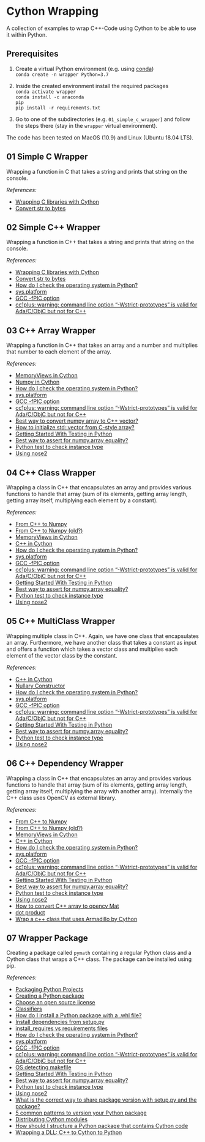# Cython Wrapping

A collection of examples to wrap C++-Code using Cython to be able to use it within Python.

## Prerequisites

1. Create a virtual Python environment (e.g. using [conda](https://docs.conda.io/projects/continuumio-conda/en/latest/user-guide/install/index.html))<br>
    <code>conda create -n wrapper Python=3.7</code><br>

2. Inside the created environment install the required packages<br>
   <code>conda activate wrapper</code><br>
   <code>conda install -c anaconda pip</code><br>
   <code>pip install -r requirements.txt</code><br>

3. Go to one of the subdirectories (e.g. <code>01_simple_c_wrapper</code>) and follow the steps
   there (stay in the <code>wrapper</code> virtual environment).<br>

The code has been tested on MacOS (10.9) and Linux (Ubuntu 18.04 LTS).

## 01 Simple C Wrapper

Wrapping a function in C that takes a string and prints that string on the console.

*References:*

- [Wrapping C libraries with Cython](https://stavshamir.github.io/python/making-your-c-library-callable-from-python-by-wrapping-it-with-cython/)
- [Convert str to bytes](https://mkyong.com/python/python-3-convert-string-to-bytes/)

## 02 Simple C++ Wrapper

Wrapping a function in C++ that takes a string and prints that string on the console.

*References:*

- [Wrapping C libraries with Cython](https://stavshamir.github.io/python/making-your-c-library-callable-from-python-by-wrapping-it-with-cython/)
- [Convert str to bytes](https://mkyong.com/python/python-3-convert-string-to-bytes/)
- [How do I check the operating system in Python?](https://stackoverflow.com/questions/8220108/how-do-i-check-the-operating-system-in-python)
- [sys.platform](https://docs.python.org/3/library/sys.html#sys.platform)
- [GCC -fPIC option](https://stackoverflow.com/questions/5311515/gcc-fpic-option)
- [cc1plus: warning: command line option “-Wstrict-prototypes” is valid for Ada/C/ObjC but not for C++](https://stackoverflow.com/questions/8106258/cc1plus-warning-command-line-option-wstrict-prototypes-is-valid-for-ada-c-o)

## 03 C++ Array Wrapper

Wrapping a function in C++ that takes an array and a number and multiplies that number to each
element of the array.

*References:*

- [MemoryViews in Cython](https://cython.readthedocs.io/en/latest/src/userguide/memoryviews.html)
- [Numpy in Cython](https://cython.readthedocs.io/en/latest/src/userguide/numpy_tutorial.html)
- [How do I check the operating system in Python?](https://stackoverflow.com/questions/8220108/how-do-i-check-the-operating-system-in-python)
- [sys.platform](https://docs.python.org/3/library/sys.html#sys.platform)
- [GCC -fPIC option](https://stackoverflow.com/questions/5311515/gcc-fpic-option)
- [cc1plus: warning: command line option “-Wstrict-prototypes” is valid for Ada/C/ObjC but not for C++](https://stackoverflow.com/questions/8106258/cc1plus-warning-command-line-option-wstrict-prototypes-is-valid-for-ada-c-o)
- [Best way to convert numpy array to C++ vector?](https://groups.google.com/forum/#!topic/cython-users/sqeY7GO3U7k)
- [How to initialize std::vector from C-style array?](https://stackoverflow.com/questions/2434196/how-to-initialize-stdvector-from-c-style-array)
- [Getting Started With Testing in Python](https://realpython.com/python-testing/)
- [Best way to assert for numpy.array equality?](https://stackoverflow.com/questions/3302949/best-way-to-assert-for-numpy-array-equality)
- [Python test to check instance type](https://stackoverflow.com/questions/33657463/python-test-to-check-instance-type)
- [Using nose2](https://docs.nose2.io/en/latest/usage.html)

## 04 C++ Class Wrapper

Wrapping a class in C++ that encapsulates an array and provides various functions to handle that
array (sum of its elements, getting array length, getting array itself, multiplying each element by
a constant).

*References:*

- [From C++ to Numpy](https://stackoverflow.com/questions/43021574/cast-c-array-into-numpy-array-cython-typed-memoryview-in-cython-code)
- [From C++ to Numpy (old?)](http://gael-varoquaux.info/programming/cython-example-of-exposing-c-computed-arrays-in-python-without-data-copies.html)
- [MemoryViews in Cython](http://docs.cython.org/en/latest/src/userguide/memoryviews.html)
- [C++ in Cython](https://cython.readthedocs.io/en/latest/src/userguide/wrapping_CPlusPlus.html)
- [How do I check the operating system in Python?](https://stackoverflow.com/questions/8220108/how-do-i-check-the-operating-system-in-python)
- [sys.platform](https://docs.python.org/3/library/sys.html#sys.platform)
- [GCC -fPIC option](https://stackoverflow.com/questions/5311515/gcc-fpic-option)
- [cc1plus: warning: command line option “-Wstrict-prototypes” is valid for Ada/C/ObjC but not for C++](https://stackoverflow.com/questions/8106258/cc1plus-warning-command-line-option-wstrict-prototypes-is-valid-for-ada-c-o)
- [Getting Started With Testing in Python](https://realpython.com/python-testing/)
- [Best way to assert for numpy.array equality?](https://stackoverflow.com/questions/3302949/best-way-to-assert-for-numpy-array-equality)
- [Python test to check instance type](https://stackoverflow.com/questions/33657463/python-test-to-check-instance-type)
- [Using nose2](https://docs.nose2.io/en/latest/usage.html)

## 05 C++ MultiClass Wrapper

Wrapping multiple class in C++. Again, we have one class that encapsulates an array. Furthermore, we
have another class that takes a constant as input and offers a function which takes a vector class
and multiplies each element of the vector class by the constant.

*References:*

- [C++ in Cython](https://cython.readthedocs.io/en/latest/src/userguide/wrapping_CPlusPlus.html)
- [Nullary Constructor](https://stackoverflow.com/questions/55086112/initialize-class-with-only-one-static-method-no-constructor)
- [How do I check the operating system in Python?](https://stackoverflow.com/questions/8220108/how-do-i-check-the-operating-system-in-python)
- [sys.platform](https://docs.python.org/3/library/sys.html#sys.platform)
- [GCC -fPIC option](https://stackoverflow.com/questions/5311515/gcc-fpic-option)
- [cc1plus: warning: command line option “-Wstrict-prototypes” is valid for Ada/C/ObjC but not for C++](https://stackoverflow.com/questions/8106258/cc1plus-warning-command-line-option-wstrict-prototypes-is-valid-for-ada-c-o)
- [Getting Started With Testing in Python](https://realpython.com/python-testing/)
- [Best way to assert for numpy.array equality?](https://stackoverflow.com/questions/3302949/best-way-to-assert-for-numpy-array-equality)
- [Python test to check instance type](https://stackoverflow.com/questions/33657463/python-test-to-check-instance-type)
- [Using nose2](https://docs.nose2.io/en/latest/usage.html)

## 06 C++ Dependency Wrapper

Wrapping a class in C++ that encapsulates an array and provides various functions to handle that
array (sum of its elements, getting array length, getting array itself, multiplying the array with
another array). Internally the C++ class uses OpenCV as external library.

*References:*

- [From C++ to Numpy](https://stackoverflow.com/questions/43021574/cast-c-array-into-numpy-array-cython-typed-memoryview-in-cython-code)
- [From C++ to Numpy (old?)](http://gael-varoquaux.info/programming/cython-example-of-exposing-c-computed-arrays-in-python-without-data-copies.html)
- [MemoryViews in Cython](http://docs.cython.org/en/latest/src/userguide/memoryviews.html)
- [C++ in Cython](https://cython.readthedocs.io/en/latest/src/userguide/wrapping_CPlusPlus.html)
- [How do I check the operating system in Python?](https://stackoverflow.com/questions/8220108/how-do-i-check-the-operating-system-in-python)
- [sys.platform](https://docs.python.org/3/library/sys.html#sys.platform)
- [GCC -fPIC option](https://stackoverflow.com/questions/5311515/gcc-fpic-option)
- [cc1plus: warning: command line option “-Wstrict-prototypes” is valid for Ada/C/ObjC but not for C++](https://stackoverflow.com/questions/8106258/cc1plus-warning-command-line-option-wstrict-prototypes-is-valid-for-ada-c-o)
- [Getting Started With Testing in Python](https://realpython.com/python-testing/)
- [Best way to assert for numpy.array equality?](https://stackoverflow.com/questions/3302949/best-way-to-assert-for-numpy-array-equality)
- [Python test to check instance type](https://stackoverflow.com/questions/33657463/python-test-to-check-instance-type)
- [Using nose2](https://docs.nose2.io/en/latest/usage.html)
- [How to convert C++ array to opencv Mat](https://stackoverflow.com/questions/44453088/how-to-convert-c-array-to-opencv-mat/44453382)
- [dot product](https://answers.opencv.org/question/7198/dot-product/)
- [Wrap a c++ class that uses Armadillo by Cython](https://stackoverflow.com/questions/62346784/wrap-a-c-class-that-uses-armadillo-by-cython)

## 07 Wrapper Package

Creating a package called <code>pymath</code> containing a regular Python class and a Cython class
that wraps a C++ class. The package can be installed using pip.

*References:*

- [Packaging Python Projects](https://packaging.python.org/tutorials/packaging-projects/)
- [Creating a Python package](https://betterscientificsoftware.github.io/python-for-hpc/tutorials/python-pypi-packaging/#creating-a-python-package)
- [Choose an open source license](https://choosealicense.com/)
- [Classifiers](https://pypi.org/classifiers/)
- [How do I install a Python package with a .whl file?](https://stackoverflow.com/questions/27885397/how-do-i-install-a-python-package-with-a-whl-file?rq=1)
- [Install dependencies from setup.py](https://stackoverflow.com/questions/26900328/install-dependencies-from-setup-py)
- [install_requires vs requirements files](https://packaging.python.org/discussions/install-requires-vs-requirements/)
- [How do I check the operating system in Python?](https://stackoverflow.com/questions/8220108/how-do-i-check-the-operating-system-in-python)
- [sys.platform](https://docs.python.org/3/library/sys.html#sys.platform)
- [GCC -fPIC option](https://stackoverflow.com/questions/5311515/gcc-fpic-option)
- [cc1plus: warning: command line option “-Wstrict-prototypes” is valid for Ada/C/ObjC but not for C++](https://stackoverflow.com/questions/8106258/cc1plus-warning-command-line-option-wstrict-prototypes-is-valid-for-ada-c-o)
- [OS detecting makefile](https://stackoverflow.com/questions/714100/os-detecting-makefile)
- [Getting Started With Testing in Python](https://realpython.com/python-testing/)
- [Best way to assert for numpy.array equality?](https://stackoverflow.com/questions/3302949/best-way-to-assert-for-numpy-array-equality)
- [Python test to check instance type](https://stackoverflow.com/questions/33657463/python-test-to-check-instance-type/33657562)
- [Using nose2](https://docs.nose2.io/en/latest/usage.html)
- [What is the correct way to share package version with setup.py and the package?](https://stackoverflow.com/questions/17583443/what-is-the-correct-way-to-share-package-version-with-setup-py-and-the-package)
- [5 common patterns to version your Python package](https://milkr.io/kfei/5-common-patterns-to-version-your-Python-package)
- [Distributing Cython modules](http://docs.cython.org/en/latest/src/userguide/source_files_and_compilation.html#distributing-cython-modules)
- [How should I structure a Python package that contains Cython code](https://stackoverflow.com/questions/4505747/how-should-i-structure-a-python-package-that-contains-cython-code)
- [Wrapping a DLL: C++ to Cython to Python](https://riptutorial.com/cython/example/11296/wrapping-a-dll--cplusplus-to-cython-to-python)
